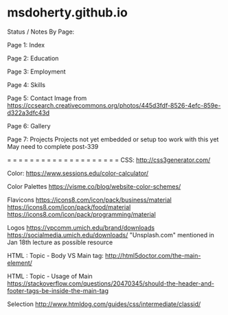 # msdoherty.github.io

Status / Notes By Page:

Page 1: Index

Page 2: Education

Page 3: Employment

Page 4: Skills

Page 5: Contact
Image from https://ccsearch.creativecommons.org/photos/445d3fdf-8526-4efc-859e-d322a3dfc43d

Page 6: Gallery

Page 7: Projects
Projects not yet embedded or setup too work with this yet
May need to complete post-339

= = = = = = = = = = = = = = = = = = = =
CSS:
http://css3generator.com/

Color:
https://www.sessions.edu/color-calculator/

Color Palettes
https://visme.co/blog/website-color-schemes/

Flavicons 
https://icons8.com/icon/pack/business/material
https://icons8.com/icon/pack/food/material
https://icons8.com/icon/pack/programming/material

Logos
https://vpcomm.umich.edu/brand/downloads
https://socialmedia.umich.edu/downloads/
"Unsplash.com" mentioned in Jan 18th lecture as possible resource

HTML : Topic - Body VS Main tag:
http://html5doctor.com/the-main-element/

HTML : Topic - Usage of Main
https://stackoverflow.com/questions/20470345/should-the-header-and-footer-tags-be-inside-the-main-tag

Selection
http://www.htmldog.com/guides/css/intermediate/classid/